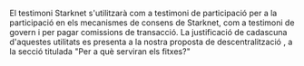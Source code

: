 El testimoni Starknet s'utilitzarà com a testimoni de participació per a la participació en els mecanismes de consens de Starknet, com a testimoni de govern i per pagar comissions de transacció. La justificació de cadascuna d'aquestes utilitats es presenta a la nostra proposta de descentralització [](https://medium.com/@starkware/part-2-a-decentralization-and-governance-proposal-for-starknet-23e335645778), a la secció titulada "Per a què serviran els fitxes?"